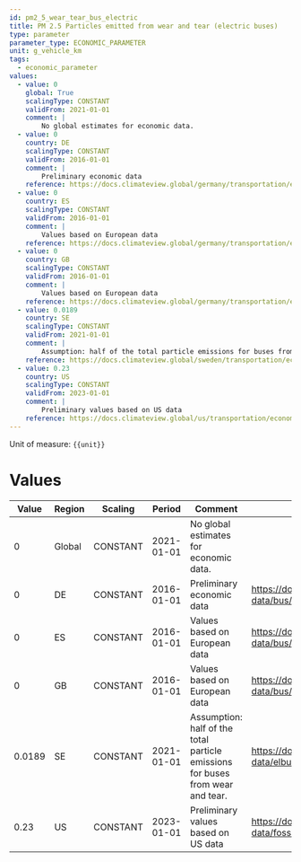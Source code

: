 ```yaml
---
id: pm2_5_wear_tear_bus_electric
title: PM 2.5 Particles emitted from wear and tear (electric buses)
type: parameter
parameter_type: ECONOMIC_PARAMETER
unit: g_vehicle_km
tags:
  - economic_parameter
values:
  - value: 0
    global: True
    scalingType: CONSTANT
    validFrom: 2021-01-01
    comment: |
        No global estimates for economic data.
  - value: 0
    country: DE
    scalingType: CONSTANT
    validFrom: 2016-01-01
    comment: |
        Preliminary economic data
    reference: https://docs.climateview.global/germany/transportation/economic-data/bus/
  - value: 0
    country: ES
    scalingType: CONSTANT
    validFrom: 2016-01-01
    comment: |
        Values based on European data
    reference: https://docs.climateview.global/germany/transportation/economic-data/bus/
  - value: 0
    country: GB
    scalingType: CONSTANT
    validFrom: 2016-01-01
    comment: |
        Values based on European data
    reference: https://docs.climateview.global/germany/transportation/economic-data/bus/
  - value: 0.0189
    country: SE
    scalingType: CONSTANT
    validFrom: 2021-01-01
    comment: |
        Assumption: half of the total particle emissions for buses from wear and tear.
    reference: https://docs.climateview.global/sweden/transportation/economic-data/elbuss/
  - value: 0.23
    country: US
    scalingType: CONSTANT
    validFrom: 2023-01-01
    comment: |
        Preliminary values based on US data
    reference: https://docs.climateview.global/us/transportation/economic-data/fossilbus/
---
```



Unit of measure: `{{unit}}`


# Values


| Value | Region | Scaling | Period | Comment | Reference |
|-------|--------|---------|--------|---------|-----------|
| 0 | Global | CONSTANT | 2021-01-01 | No global estimates for economic data. |  |
| 0 | DE | CONSTANT | 2016-01-01 | Preliminary economic data | https://docs.climateview.global/germany/transportation/economic-data/bus/ |
| 0 | ES | CONSTANT | 2016-01-01 | Values based on European data | https://docs.climateview.global/germany/transportation/economic-data/bus/ |
| 0 | GB | CONSTANT | 2016-01-01 | Values based on European data | https://docs.climateview.global/germany/transportation/economic-data/bus/ |
| 0.0189 | SE | CONSTANT | 2021-01-01 | Assumption: half of the total particle emissions for buses from wear and tear. | https://docs.climateview.global/sweden/transportation/economic-data/elbuss/ |
| 0.23 | US | CONSTANT | 2023-01-01 | Preliminary values based on US data | https://docs.climateview.global/us/transportation/economic-data/fossilbus/ |


